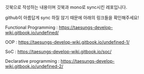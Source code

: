 깃북으로 작성하는 내용이며 깃북과 mono로 sync시킨 레포입니다.

github이 아름답게 sync 하질 않기 때문에 아래의 링크들을 확인해주세요!

Functional Programming : https://taesungs-develop-wiki.gitbook.io/undefined/

OOP : https://taesungs-develop-wiki.gitbook.io/undefined-1/

SoC : https://taesungs-develop-wiki.gitbook.io/soc/

Declarative programming : https://taesungs-develop-wiki.gitbook.io/undefined-2/
